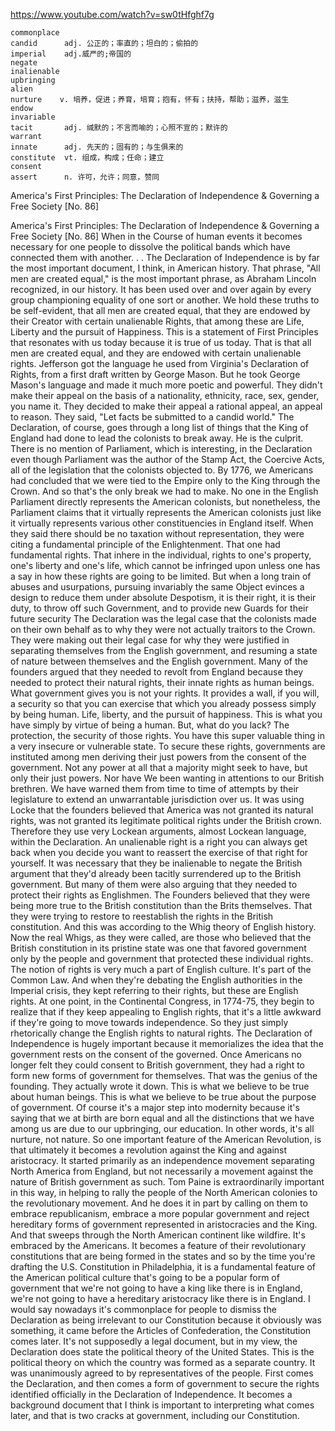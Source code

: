 https://www.youtube.com/watch?v=sw0tHfghf7g

```
commonplace    
candid      adj. 公正的；率直的；坦白的；偷拍的
imperial    adj.威严的;帝国的
negate  
inalienable  
upbringing    
alien    
nurture    v. 培养，促进；养育，培育；抱有，怀有；扶持，帮助；滋养，滋生
endow    
invariable  
tacit       adj. 缄默的；不言而喻的；心照不宣的；默许的
warrant  
innate      adj. 先天的；固有的；与生俱来的    
constitute  vt. 组成，构成；任命；建立
consent  
assert      n. 许可，允许；同意，赞同
```

America's First Principles: The Declaration of Independence & Governing a Free Society [No. 86]

America's First Principles: The Declaration of Independence & Governing a Free Society [No. 86] When in the Course of human events it becomes necessary for one people to dissolve the political bands which have connected them with another. . . The Declaration of Independence is by far the most important document, I think, in American history. That phrase, "All men are created equal," is the most important phrase, as Abraham Lincoln recognized, in our history. It has been used over and over again by every group championing equality of one sort or another. We hold these truths to be self-evident, that all men are created equal, that they are endowed by their Creator with certain unalienable Rights, that among these are Life, Liberty and the pursuit of Happiness. This is a statement of First Principles that resonates with us today because it is true of us today. That is that all men are created equal, and they are endowed with certain unalienable rights. Jefferson got the language he used from Virginia's Declaration of Rights, from a first draft written by George Mason. But he took George Mason's language and made it much more poetic and powerful. They didn't make their appeal on the basis of a nationality, ethnicity, race, sex, gender, you name it. They decided to make their appeal a rational appeal, an appeal to reason. They said, "Let facts be submitted to a candid world." The Declaration, of course, goes through a long list of things that the King of England had done to lead the colonists to break away. He is the culprit. There is no mention of Parliament, which is interesting, in the Declaration even though Parliament was the author of the Stamp Act, the Coercive Acts, all of the legislation that the colonists objected to. By 1776, we Americans had concluded that we were tied to the Empire only to the King through the Crown. And so that's the only break we had to make. No one in the English Parliament directly represents the American colonists, but nonetheless, the Parliament claims that it virtually represents the American colonists just like it virtually represents various other constituencies in England itself. When they said there should be no taxation without representation, they were citing a fundamental principle of the Enlightenment. That one had fundamental rights. That inhere in the individual, rights to one's property, one's liberty and one's life, which cannot be infringed upon unless one has a say in how these rights are going to be limited. But when a long train of abuses and usurpations, pursuing invariably the same Object evinces a design to reduce them under absolute Despotism, it is their right, it is their duty, to throw off such Government, and to provide new Guards for their future security The Declaration was the legal case that the colonists made on their own behalf as to why they were not actually traitors to the Crown. They were making out their legal case for why they were justified in separating themselves from the English government, and resuming a state of nature between themselves and the English government. Many of the founders argued that they needed to revolt from England because they needed to protect their natural rights, their innate rights as human beings. What government gives you is not your rights. It provides a wall, if you will, a security so that you can exercise that which you already possess simply by being human. Life, liberty, and the pursuit of happiness. This is what you have simply by virtue of being a human. But, what do you lack? The protection, the security of those rights. You have this super valuable thing in a very insecure or vulnerable state. To secure these rights, governments are instituted among men deriving their just powers from the consent of the government. Not any power at all that a majority might seek to have, but only their just powers. Nor have We been wanting in attentions to our British brethren. We have warned them from time to time of attempts by their legislature to extend an unwarrantable jurisdiction over us. It was using Locke that the founders believed that America was not granted its natural rights, was not granted its legitimate political rights under the British crown. Therefore they use very Lockean arguments, almost Lockean language, within the Declaration. An unalienable right is a right you can always get back when you decide you want to reassert the exercise of that right for yourself. It was necessary that they be inalienable to negate the British argument that they'd already been tacitly surrendered up to the British government. But many of them were also arguing that they needed to protect their rights as Englishmen. The Founders believed that they were being more true to the British constitution than the Brits themselves. That they were trying to restore to reestablish the rights in the British constitution. And this was according to the Whig theory of English history. Now the real Whigs, as they were called, are those who believed that the British constitution in its pristine state was one that favored government only by the people and government that protected these individual rights. The notion of rights is very much a part of English culture. It's part of the Common Law. And when they're debating the English authorities in the Imperial crisis, they kept referring to their rights, but these are English rights. At one point, in the Continental Congress, in 1774-75, they begin to realize that if they keep appealing to English rights, that it's a little awkward if they're going to move towards independence. So they just simply rhetorically change the English rights to natural rights. The Declaration of Independence is hugely important because it memorializes the idea that the government rests on the consent of the governed. Once Americans no longer felt they could consent to British government, they had a right to form new forms of government for themselves. That was the genius of the founding. They actually wrote it down. This is what we believe to be true about human beings. This is what we believe to be true about the purpose of government. Of course it's a major step into modernity because it's saying that we at birth are born equal and all the distinctions that we have among us are due to our upbringing, our education. In other words, it's all nurture, not nature. So one important feature of the American Revolution, is that ultimately it becomes a revolution against the King and against aristocracy. It started primarily as an independence movement separating North America from England, but not necessarily a movement against the nature of British government as such. Tom Paine is extraordinarily important in this way, in helping to rally the people of the North American colonies to the revolutionary movement. And he does it in part by calling on them to embrace republicanism, embrace a more popular government and reject hereditary forms of government represented in aristocracies and the King. And that sweeps through the North American continent like wildfire. It's embraced by the Americans. It becomes a feature of their revolutionary constitutions that are being formed in the states and so by the time you're drafting the U.S. Constitution in Philadelphia, it is a fundamental feature of the American political culture that's going to be a popular form of government that we're not going to have a king like there is in England, we're not going to have a hereditary aristocracy like there is in England. I would say nowadays it's commonplace for people to dismiss the Declaration as being irrelevant to our Constitution because it obviously was something, it came before the Articles of Confederation, the Constitution comes later. It's not supposedly a legal document, but in my view, the Declaration does state the political theory of the United States. This is the political theory on which the country was formed as a separate country. It was unanimously agreed to by representatives of the people. First comes the Declaration, and then comes a form of government to secure the rights identified officially in the Declaration of Independence. It becomes a background document that I think is important to interpreting what comes later, and that is two cracks at government, including our Constitution. 